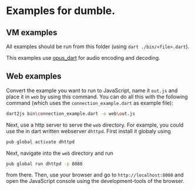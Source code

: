 # Examples for dumble.

## VM examples
All examples should be run from this folder (using `dart ./bin/<file>.dart`).

This examples use [opus_dart](https://pub.dev/packages/opus_dart) for audio encoding and decoding.

## Web examples
Convert the example you want to run to JavaScript, name it `out.js` and place it in `web` by using this command.
You can do all this with the following command (which uses the `connection_example.dart` as example file):
```sh
dart2js bin\connection_example.dart -o web\out.js
```
Next, use a http server to serve the `web` directory. For example, you could use the in dart written webserver `dhttpd`.
First install it globaly using
```sh
pub global activate dhttpd
```
Next, navigate into the `web` directory and run
```sh
pub global run dhttpd -p 8080
```
from there. Then, use your browser and go to `http://localhost:8080` and open the JavaScript console using the development-tools of the browser.